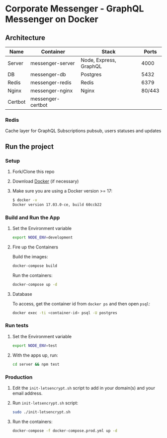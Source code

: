 # Corporate Messenger - GraphQL Messenger on Docker

## Architecture

| Name       | Container            | Stack                  | Ports  |
|------------|----------------------|------------------------|--------|
| Server     | messenger-server     | Node, Express, GraphQL | 4000   |
| DB         | messenger-db         | Postgres               | 5432   |
| Redis      | messenger-redis      | Redis                  | 6379   |
| Nginx      | messenger-nginx      | Nginx                  | 80/443 |
| Certbot    | messenger-certbot    |                        |        |

### Redis

Cache layer for GraphQL Subscriptions pubsub, users statuses and updates

## Run the project

### Setup

1. Fork/Clone this repo

1. Download [Docker](https://docs.docker.com/docker-for-mac/install/) (if necessary)

1. Make sure you are using a Docker version >= 17:

    ```sh
    $ docker -v
    Docker version 17.03.0-ce, build 60ccb22
    ```

### Build and Run the App

1. Set the Environment variable

    ```sh
    export NODE_ENV=development
    ```

1. Fire up the Containers

    Build the images:

    ```sh
    docker-compose build
    ```

    Run the containers:

    ```sh
    docker-compose up -d
    ```

1. Database

    To access, get the container id from `docker ps` and then open `psql`:

    ```sh
    docker exec -ti <container-id> psql -U postgres
    ```

### Run tests

1. Set the Environment variable

    ```sh
    export NODE_ENV=test
    ```

1. With the apps up, run:

    ```sh
    cd server && npm test
    ```

### Production

1. Edit the `init-letsencrypt.sh` script to add in your domain(s) and your email address.

1. Run `init-letsencrypt.sh` script:

    ```sh
    sudo ./init-letsencrypt.sh
    ```

1. Run the containers:

    ```sh
    docker-compose -f docker-compose.prod.yml up -d
    ```

